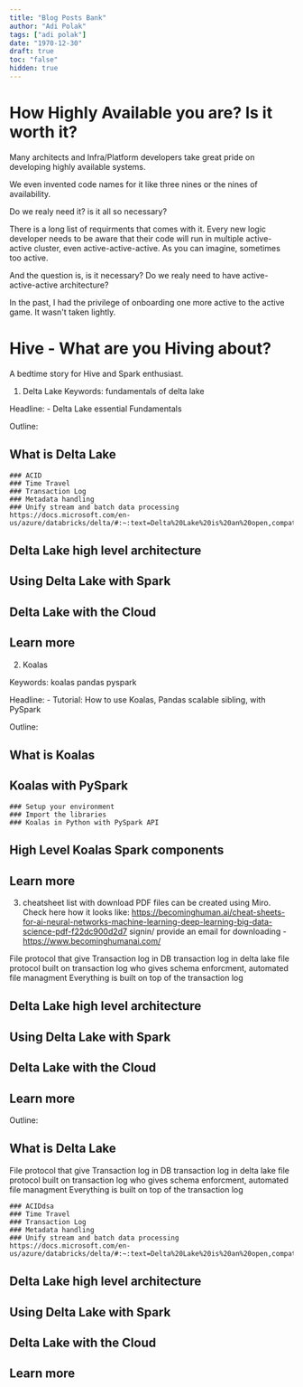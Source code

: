 ```yaml
---
title: "Blog Posts Bank"
author: "Adi Polak"
tags: ["adi polak"]
date: "1970-12-30"
draft: true
toc: "false"
hidden: true
---
```


# How Highly Available you are? Is it worth it?
Many architects and Infra/Platform developers take great pride on developing highly available systems.

We even invented code names for it like three nines or the nines of availability.

Do we realy need it? is it all so necessary?

There is a long list of requirments that comes with it.
Every new logic developer needs to be aware that their code will run in multiple active-active cluster, even active-active-active. As you can imagine, sometimes too active.

And the question is, is it necessary? Do we realy need to have active-active-active architecture?

In the past, I had the privilege of onboarding one more active to the active game. It wasn't taken lightly. 




# Hive - What are you Hiving about?
A bedtime story for Hive and Spark enthusiast.




1. Delta Lake
Keywords:
fundamentals of delta lake


Headline:
    - Delta Lake essential Fundamentals 
  
Outline:
  ## What is Delta Lake
    ### ACID
    ### Time Travel
    ### Transaction Log
    ### Metadata handling
    ### Unify stream and batch data processing
    https://docs.microsoft.com/en-us/azure/databricks/delta/#:~:text=Delta%20Lake%20is%20an%20open,compatible%20with%20Apache%20Spark%20APIs.


  ## Delta Lake high level architecture
  ## Using Delta Lake with Spark
  ## Delta Lake with the Cloud
  ## Learn more



2. Koalas

Keywords:
koalas pandas pyspark

Headline: 
    - Tutorial: How to use Koalas, Pandas scalable sibling, with PySpark

Outline:
 ## What is Koalas
 ## Koalas with PySpark
    ### Setup your environment
    ### Import the libraries
    ### Koalas in Python with PySpark API

 ## High Level Koalas Spark components
 ## Learn more



3. cheatsheet list with download PDF files
   can be created using Miro.
   Check here how it looks like: https://becominghuman.ai/cheat-sheets-for-ai-neural-networks-machine-learning-deep-learning-big-data-science-pdf-f22dc900d2d7
   signin/ provide an email for downloading - https://www.becominghumanai.com/






File protocol that give 
Transaction log in DB
transaction log in delta lake
file protocol built on transaction log who gives schema enforcment, automated file managment
Everything is built on top of the transaction log






  ## Delta Lake high level architecture
  ## Using Delta Lake with Spark
  ## Delta Lake with the Cloud
  ## Learn more







  
Outline:
## What is Delta Lake

File protocol that give 
Transaction log in DB
transaction log in delta lake
file protocol built on transaction log who gives schema enforcment, automated file managment
Everything is built on top of the transaction log



    ### ACIDdsa
    ### Time Travel
    ### Transaction Log
    ### Metadata handling
    ### Unify stream and batch data processing
    https://docs.microsoft.com/en-us/azure/databricks/delta/#:~:text=Delta%20Lake%20is%20an%20open,compatible%20with%20Apache%20Spark%20APIs.


  ## Delta Lake high level architecture
  ## Using Delta Lake with Spark
  ## Delta Lake with the Cloud
  ## Learn more